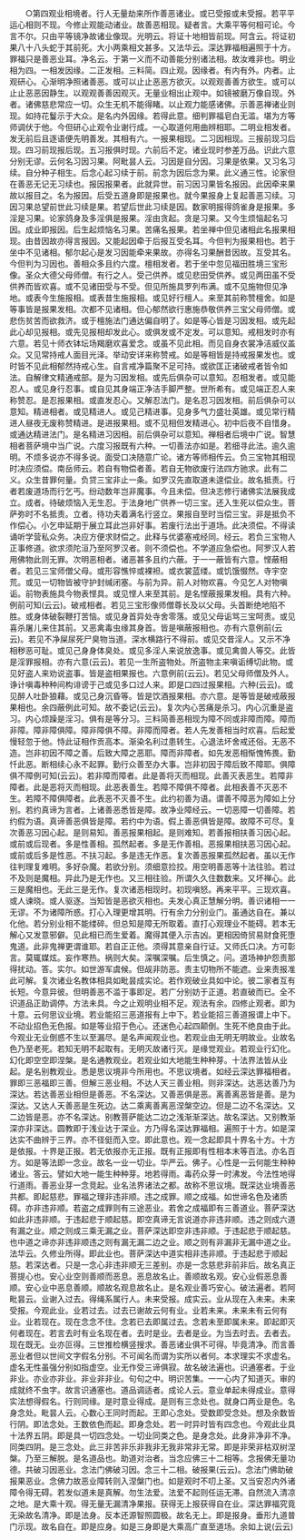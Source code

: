 <!-- { "loadSidebar": true } -->
　　○第四观业相境者。行人无量劫来所作善恶诸业。或已受报或未受报。若平平运心相则不现。今修止观能动诸业。故善恶相现。疑者言。大乘平等何相可论。今言不尔。只由平等镜净故诸业像现。光明云。将证十地相皆前现。阿含云。将证初果八十八头蛇于其前死。大小两乘相文甚多。又法华云。深达罪福相遍照于十方。罪福只是善恶业耳。净名云。于第一义而不动善能分别诸法相。故汝难非也。明业相为四。一相发因缘。二正发相。三料简。四止观。因缘者。有内有外。内者。止观研心。心渐明净照诸善恶。或可以止止恶恶方欲灭。以观观善善方欲生。或可以止止恶恶因静生。以观观善善因观灭。无量业相出止观中。如镜被磨万像自现。外者。诸佛慈悲常应一切。众生无机不能得睹。以止观力能感诸佛。示善恶禅诸业则现。如持花鬘示于大众。是名内外因缘。若得此意。细判罪福皂白无滥。堪为方等师调伏于他。今但研心止观令业谢行成。一心取道何用曲辨相耶。二明业相发者。发无前后且逐语便先明善发。其相有六。一报果相现。二习因相现。三报前现习后现。四习前现报后现。五习报俱时现。六前后不定。诸业现时参差万品。识此六意分别无谬。云何名习因习果。阿毗昙人云。习因是自分因。习果是依果。又习名习续。自分种子相生。后念心起习续于前。前念为因后念为果。此义通三性。论家但在善恶无记无习续也。报因报果者。此就异世。前习因习果皆名报因。此因牵来果故以报目之。名为报因。后受五道身即是报果也。就今果报身上复起善恶习续。习因习果总望前世此习续是果。若望后世此习续是因。数家明报得鸽雀身是报果。多淫是习果。论家鸽身及多淫俱是报果。淫由贪起。贪是习果。又今生烦恼起名习因。成业即报因。后生起烦恼名习果。苦痛名报果。若坐禅中但见诸相此名报果相现。由昔因故亦得言报因。又能起因牵于后报互受名耳。今但判为报果相也。若于坐中不见诸相。郁尔起心是发习因能牵来果故。亦得名习果酬昔因故。互受其名。今但判为习因也。善相众多且约六度。檀相发者。若于坐中忽见福田胜境三宝形像。圣众大德父母师僧。有行之人。受己供养。或见悲田受供养。或见两田虽不受供养而皆欢喜。或不见诸田受与不受。但见所施具罗列布满。或不见施物但见净地。或表今生施报相。或表昔生施报相。或见好行檀人。来至其前称赞檀舍。如是等事皆是报果发相。次都不见诸相。但心郁然欲行惠施恭敬供养三宝父母师僧。或悲伤贫苦而欲救济。或于檀施法门通达偏自明了。如是等心皆是习因发相。或先起此心却见报相。或先见报相却发此心。或俱发或不定发。可以意知。戒相发时亦有六意。若见十师衣钵坛场羯磨欢喜爱念。或虽不见此相。而见自身衣裳净洁威仪盖众。又见常持戒人面目光泽。举动安详来称赞戒。如是等相皆是持戒报果发也。或时皆不见此相郁然持戒心生。自言戒净篇聚不足可持。或欲匡正诸破戒者皆令如法。自解律文精通戒部。是为习因发相。或先后俱杂可以意知。忍相发者。或见能忍人。或见身行忍事。或自见其身端正净洁手脚严整。世所希有。或见端正忍人来称赞忍。是忍报果相。或直发忍心。又解忍法门。是名忍习因发相。前后俱杂可以意知。精进相者。或见精进人。或见己精进事。见身多气力盛壮英雄。或见常行精进人昼夜无废称赞精进。是进报果相。或不见相但发精进心。初中后夜不自惜身。或通达精进法门。是名精进习因相。前后俱杂可以意知。禅相者后境中广说。智慧相者菩萨境中当广说。六度习报既有六种。一切善法亦如是。若细寻此法。逾久逾明。不烦多说亦不得多说。面受口决随意广论。诸方等师相传云。负三宝物其相现时决应须偿。南岳师云。若自有物偿者善。若自无物欲废行法四方驰求。此有二义。众生昔罪何量。负贷三宝非止一条。如罗汉先直取道未遑偿业。故名抵责。行者若废道场而行乞丐。纷动数年岂非魔事。今且未偿。但决志修行诸佛实法展我成立。成者。待破烦恼入无生忍。于法身地广供养一切三宝。还入生死以偿众生。菩萨弥时不名抵责。立者。待功夫着满名行竖立。果报自至时当偿三宝。非是抵负不作偿心。小乞申延期于展立耳此岂非好事。若废行法出于道场。此决须偿。不得读诵听学营私众务。决应方便求财偿之。此释与优婆塞戒经同。经云。若负三宝物人正事修道。欲求须陀洹乃至阿罗汉者。则不须偿也。不学道应急偿也。阿罗汉人若用佛物此则无罪。次明恶相者。诸恶甚多且约六蔽。于一一蔽皆有六意。悭蔽相者。若见三宝师僧父母。或形容憔悴或裸袒。或衣裳蓝缕。或饥饿惙然。寺宇空荒。或见一切物皆被守护封缄闭塞。与前为异。前人对物欢喜。今见乞人对物嗔诟。前物表施具今物表悭具。或见悭人来至其前。是名悭蔽报果发相。具有六种。例前可知(云云)。破戒相者。若见三宝形像师僧尊长及以父母。头首断绝地陷不胜。或身体破裂鞭打苦恼。或见身首异处寺舍零落。或见父母诟骂三宝呵责。或见喜杀屠儿来住其前。又恶禽毒虫缘其身首。皆是嗔蔽报相也。亦有六意例前(云云)。若见不净屎尿死尸臭物当道。深水横路行不得前。或见交昔淫人。又示不净相秽恶可耻。或见己身身体臭处。或见多淫人来说放逸事。或见禽兽人等交。此皆是淫罪报相。亦有六意(云云)。若见一生所盗物处。所盗物主来嗔诟缚切此物。或见好盗人来劝说盗事。皆是盗相果报也。六意例前(云云)。若见父母师僧及外人。诤计嗔毒种种间构诽谤于己或见多口过人来。即是口四过报果相。六种(云云)。或见醉人吐卧狼藉。或见己身沉昏等。皆是饮酒报果相。亦六意。是等皆是破戒蔽报果相也。余四蔽例此可知。故不委记(云云)。复次内心苦痛是杀习。内心沉重是盗习。内心烦躁是淫习。俱有是等分习。三料简善恶相现为障不同或非障而障。障而非障。障非障俱障。障非障俱不障。非障而障者。若人先发善相当时欢喜。后起爱慢轻忽于他。恃此证相作贡高本。渐染名利过患转生。心退法坏舍戒还俗。无恶不造。岂非初因不障之善。后致大障之恶耶。障而非障者。如先发恶相惭愧怖畏。勤忏此恶。断相续心永不起罪。勤行众善至办大事。岂非初因于障后致不障耶。俱障俱不障例可知(云云)。若非障而障者。此是善将灭而相现。此善灭表恶生。若障非障者。此是恶将灭而相现。此恶表善生。若障不障俱不障者。此相表善不灭恶不生。若障不障俱障者。此表恶不灭善不生。此约初善为语。谓善不障恶为障如上分别。若约真谛为言者。上诸善恶悉皆是障。故净业障经云。一切恶障一切善障。若约假为语。真谛善恶俱皆是障。若约中为语。假上善恶俱皆是障。故障不可尽。复次善恶习因心起。是则易知。善恶报果相起。是则难知。若善报相扶善习因心起。或前或后现者。多是性善相。孤然起者。多是无作善相。恶报果相扶恶习因心起。或前或后多是性恶。不扶习起。多是违无作恶。复次善恶报果孤然起者。虽以无作往判理复难明。多好杂魔。若欲分别。须细意捡挍。用空明善恶等十法往验。若过不及则是魔相。异此乃是无作也。又三相往验。所谓久久住数数来。又坏禅心。此三是魔相也。无此三是无作。复次诸恶相现时。初现嗔怒。再来平平。三现欢喜。或人谏晓。或人驱逐。当知皆是恶欲灭相也。夫发心真正慧解分明。善识诸相一一无谬。不为诸障所惑。打心入理更增其明。行有余力分别业门。虽通达自在。兼以化他。若分别业相不能缕碎。但总知是障无所取着。直打心观理业不能碍。若本无解心又发意邪僻。见此相已而生爱着。魔得其便入示吉凶。更相因倚贸易财食死堕鬼道。此非鬼禅更谓谁耶。若自正正他。须得其意亲自行证。又师氏口决。方可彰言。莫辄媒炫。妄作寒热。祸则大矣。深嘱深嘱。后生慎之。问。道场神护怨责那得扰动。答。实尔。如世游军虞候。但觇非防恶。责主切物所不能遮。业来责报准此可解。复次诸业名教体相具如毗昙成实论。若作观破业具如中论。彼二家者互有长短。今意异彼。但明善恶不滥于事即足。若广分别妨于正道。若直破而已。全不识道品正助调停。方法未具。今之止观明业相不足。观法有余。四修止观者。即为十意。云何思议业境。若业能招三恶道报有上中下。若业能招三善道报谓上中下。不动业招色无色报。如是等业招于色心。还迷色心起四颠倒。生死不绝良由于此。今观业无业倒惑不生以至漏尽。是名声闻观业也。若观业由无明无明故业。业故名色乃至老死。若知无明不起取有。无明灭故诸行灭。是缘觉观业。若观业行幻化。幻化即空空即涅槃。是名通教观业。若观业如大地能生种种芽。十法界法皆从业起。是名别教观业。悉是思议境非今所用也。不思议境者。如经云深达罪福相者。罪即三恶福即三善。但解三恶业相。不达人天三善业相。则非深达。达恶达善乃为深达。若达善恶业相但是善恶。不名深达。又善恶俱是恶。离善离恶皆是善。是为深达。又达人天善恶是生死边。达二乘离善离恶涅槃空边。但是二边不名深达。又二边皆是恶。亦不名深达。别教菩萨能达二边之浅渐渐深达。故名深达。又别教渐深亦非深达。圆教即于浅业达于深业。方乃得名深达罪福相。遍照于十方。如是深达实不曲辨于三界。亦不径侹而入空。即此意也。观一念起即具十界名十方。十方是依报。十界是正报。若无依报亦无正报。既有正报即有性相本末等百法。亦名百方。如是等法即一念业。故名一业一切业。华严云。佛子。心性是一云何能生种种诸业。答云。譬如大地一能生种种芽。地若得雨。毒药众芽一时沸发。今法性地得行道雨。善恶业芽一念竞起。业名法界诸法之都。故称不思议境。既深达业境善恶共都。即起慈悲。罪福之理非违非顺。违之成罪。顺之成福。如世谛名色及诸质碍。亦非违非顺。若盗之成罪则有三途恶业。若舍之成福即有三善道业。菩萨深达如此非违非顺。于违起悲于顺起慈。即空真谛无言说道亦非违非顺。违之则成六道有漏之业。顺之则成三乘无漏之业。菩萨深达即空非违非顺。于违起悲于顺起慈。也中道之谛亦非违非顺违之则有漏无漏二边之业。顺之则有非漏非无漏中道之业。法华云。久修业所得。即此业也。菩萨深达中道实相非违非顺。于违起悲于顺起慈。若深达者。只是一念心非违非顺无三差别。亦是一念慈悲非前非后。故名真正菩提心也。安心业空则善顺而恶息。恶息故名止。善顺故名观。安心业假恶息善顺。安心业中恶息善顺。顺故名观息故名止。是名观业善巧安心。破法遍者。若阿毗昙云。业谢入过去。得绳系属行人。未来受报。成实云。业从现在入未来。未来受报。今观此业。业若过去。过去已谢故云何有业。业若未来。未来未有云何有业。业若现在。现在念念不住。念若已去即属过去。念若未至即属未来。即起即灭何者现在。若言去时有业名现在者。去时是业。去者是业。为当去时去。去者去。现在既无。业亦叵得。三世推检横竖搜求。善恶诸业俱不可得。毕竟清净。而言善恶业者但以世间文字假名分别。不可闻名而谓为实所以者何。本求理实不求虚名。虚名无性虽强分别如指虚空。业无作受三谛俱寂。故名破法遍也。识通塞者。于业非业。亦业亦非业。非业非非业。句句之中。明识苦集。一一心内了知道灭。审的成就终不虫字。故言识通塞也。道品调适者。成论人云。意业单起未得成业。意得实法想得假名。行则同缘。是时意业得成。是则有三念处也。就身口两业是色。名身念处。毗昙人云。心数心王同时而起。王即心念处。受数即受念处。想及余数皆行阴。即法念处。王数依色而起。即身念处。若一时异时皆有四念也。今观此业具十法界五阴。即是具一切四念处。一切业同类之色。是身念处。此身非净非不净。同类四阴。是三念处。此三非苦非乐非我非无我非常非无常。即是非荣非枯双树涅槃。乃至三解脱。是名道品也。助道对治者。当念应佛三十二相等。念报佛无量功德。共破习因恶业。念法门佛破习因。念三十二相。破报果(云云)。念法门佛助破报果恶业。念佛力故恶业障转则入涅槃门也。如是观时不叨上圣。又当安忍内外诸障令得无碍。若发似道未是真解。勿生法爱。法爱不起则任运无滞。自然流入清凉之地。是大乘十观。得无量无漏清净果报。获得无上报获得自在业。深达罪福究竟无染故名清净。即是法身。反本还源智照圆极。故名无上。即是报身。垂形九道普门示现。故名自在。即是应身。如是三身即是大乘高广直至道场。余如上说(云云)
